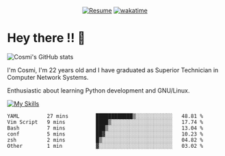 
<div align="center">

[![Resume](https://img.shields.io/badge/Website-Porfolio-blue)](http://cnicolau.com) 
[![wakatime](https://wakatime.com/badge/user/5e7e21d4-152f-41d6-bf86-d6c288282185.svg)](https://wakatime.com/@5e7e21d4-152f-41d6-bf86-d6c288282185)

</div>

# Hey there !! :wave:

![Cosmi's GitHub stats](https://github-readme-stats.vercel.app/api?username=cosmi310599&show_icons=true&theme=apprentice)

I'm Cosmi, I'm 22 years old and I have graduated as Superior Technician in Computer Network Systems.

Enthusiastic about learning Python development and GNU/Linux.


[![My Skills](https://skillicons.dev/icons?i=ansible,aws,bash,linux,vim,docker,vscode,postgres,py,powershell,wordpress,git,gitlab,stackoverflow,html)](https://skillicons.dev)


<!--START_SECTION:waka-->

```text
YAML         27 mins         ████████████▒░░░░░░░░░░░░   48.81 %
Vim Script   9 mins          ████▒░░░░░░░░░░░░░░░░░░░░   17.74 %
Bash         7 mins          ███▒░░░░░░░░░░░░░░░░░░░░░   13.04 %
conf         5 mins          ██▓░░░░░░░░░░░░░░░░░░░░░░   10.23 %
zsh          2 mins          █▒░░░░░░░░░░░░░░░░░░░░░░░   04.82 %
Other        1 min           ▓░░░░░░░░░░░░░░░░░░░░░░░░   03.02 %
```

<!--END_SECTION:waka--> 



